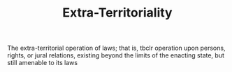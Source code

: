 ---
title: Extra-Territoriality
letter: E
permalink: "/definitions/bld-extra-territoriality.html"
body: The extra-territorial operation of laws; that is, tbclr operation upon persons,
  rights, or jural relations, existing beyond the limits of the enacting state, but
  still amenable to its laws
published_at: '2018-07-07'
source: Black's Law Dictionary 2nd Ed (1910)
layout: post
---